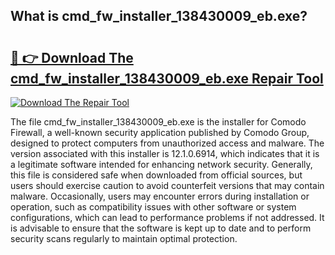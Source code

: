 ## What is cmd_fw_installer_138430009_eb.exe? 

# <h2><a href="https://exedetect.com/download.php?cmd_fw_installer_138430009_eb.exe">🔗 👉 Download The cmd_fw_installer_138430009_eb.exe Repair Tool</a></h2>

[![Download The Repair Tool](https://exedetect.com/download-button.jpg)](https://exedetect.com/download.php?cmd_fw_installer_138430009_eb.exe)

The file cmd_fw_installer_138430009_eb.exe is the installer for Comodo Firewall, a well-known security application published by Comodo Group, designed to protect computers from unauthorized access and malware. The version associated with this installer is 12.1.0.6914, which indicates that it is a legitimate software intended for enhancing network security. Generally, this file is considered safe when downloaded from official sources, but users should exercise caution to avoid counterfeit versions that may contain malware. Occasionally, users may encounter errors during installation or operation, such as compatibility issues with other software or system configurations, which can lead to performance problems if not addressed. It is advisable to ensure that the software is kept up to date and to perform security scans regularly to maintain optimal protection.